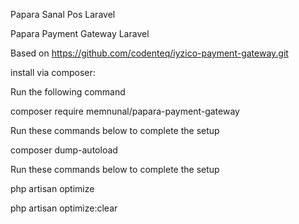 

Papara Sanal Pos Laravel

Papara Payment Gateway Laravel

Based on https://github.com/codenteq/iyzico-payment-gateway.git

install via composer:



Run the following command

composer require memnunal/papara-payment-gateway

Run these commands below to complete the setup

composer dump-autoload

Run these commands below to complete the setup

php artisan optimize

php artisan optimize:clear
